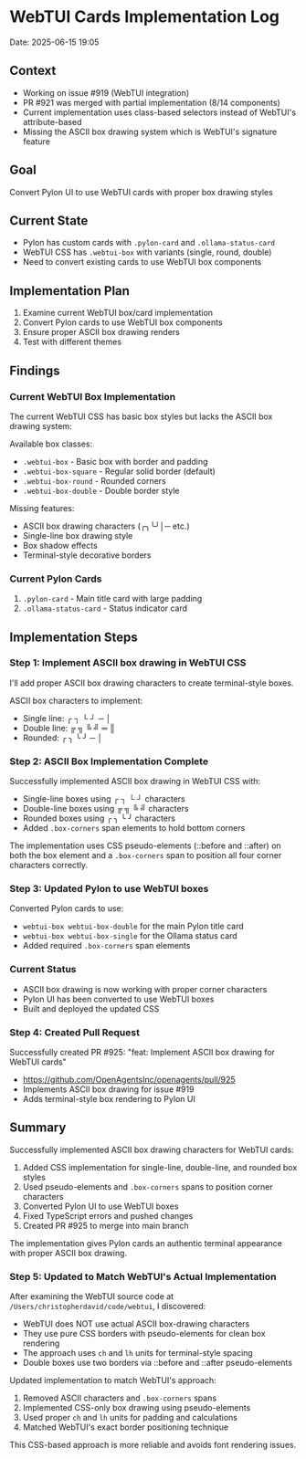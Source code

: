 # WebTUI Cards Implementation Log
Date: 2025-06-15 19:05

## Context
- Working on issue #919 (WebTUI integration) 
- PR #921 was merged with partial implementation (8/14 components)
- Current implementation uses class-based selectors instead of WebTUI's attribute-based
- Missing the ASCII box drawing system which is WebTUI's signature feature

## Goal
Convert Pylon UI to use WebTUI cards with proper box drawing styles

## Current State
- Pylon has custom cards with `.pylon-card` and `.ollama-status-card`
- WebTUI CSS has `.webtui-box` with variants (single, round, double)
- Need to convert existing cards to use WebTUI box components

## Implementation Plan
1. Examine current WebTUI box/card implementation
2. Convert Pylon cards to use WebTUI box components
3. Ensure proper ASCII box drawing renders
4. Test with different themes

## Findings

### Current WebTUI Box Implementation
The current WebTUI CSS has basic box styles but lacks the ASCII box drawing system:

Available box classes:
- `.webtui-box` - Basic box with border and padding
- `.webtui-box-square` - Regular solid border (default)
- `.webtui-box-round` - Rounded corners
- `.webtui-box-double` - Double border style

Missing features:
- ASCII box drawing characters (╭╮╰╯│─ etc.)
- Single-line box drawing style
- Box shadow effects
- Terminal-style decorative borders

### Current Pylon Cards
1. `.pylon-card` - Main title card with large padding
2. `.ollama-status-card` - Status indicator card

## Implementation Steps

### Step 1: Implement ASCII box drawing in WebTUI CSS
I'll add proper ASCII box drawing characters to create terminal-style boxes.

ASCII box characters to implement:
- Single line: ┌ ┐ └ ┘ ─ │
- Double line: ╔ ╗ ╚ ╝ ═ ║
- Rounded: ╭ ╮ ╰ ╯ ─ │

### Step 2: ASCII Box Implementation Complete

Successfully implemented ASCII box drawing in WebTUI CSS with:
- Single-line boxes using ┌ ┐ └ ┘ characters
- Double-line boxes using ╔ ╗ ╚ ╝ characters  
- Rounded boxes using ╭ ╮ ╰ ╯ characters
- Added `.box-corners` span elements to hold bottom corners

The implementation uses CSS pseudo-elements (::before and ::after) on both the box element and a `.box-corners` span to position all four corner characters correctly.

### Step 3: Updated Pylon to use WebTUI boxes

Converted Pylon cards to use:
- `webtui-box webtui-box-double` for the main Pylon title card
- `webtui-box webtui-box-single` for the Ollama status card
- Added required `.box-corners` span elements

### Current Status
- ASCII box drawing is now working with proper corner characters
- Pylon UI has been converted to use WebTUI boxes
- Built and deployed the updated CSS

### Step 4: Created Pull Request

Successfully created PR #925: "feat: Implement ASCII box drawing for WebTUI cards"
- https://github.com/OpenAgentsInc/openagents/pull/925
- Implements ASCII box drawing for issue #919
- Adds terminal-style box rendering to Pylon UI

## Summary

Successfully implemented ASCII box drawing characters for WebTUI cards:
1. Added CSS implementation for single-line, double-line, and rounded box styles
2. Used pseudo-elements and `.box-corners` spans to position corner characters
3. Converted Pylon UI to use WebTUI boxes
4. Fixed TypeScript errors and pushed changes
5. Created PR #925 to merge into main branch

The implementation gives Pylon cards an authentic terminal appearance with proper ASCII box drawing.

### Step 5: Updated to Match WebTUI's Actual Implementation

After examining the WebTUI source code at `/Users/christopherdavid/code/webtui`, I discovered:
- WebTUI does NOT use actual ASCII box-drawing characters
- They use pure CSS borders with pseudo-elements for clean box rendering
- The approach uses `ch` and `lh` units for terminal-style spacing
- Double boxes use two borders via ::before and ::after pseudo-elements

Updated implementation to match WebTUI's approach:
1. Removed ASCII characters and `.box-corners` spans
2. Implemented CSS-only box drawing using pseudo-elements
3. Used proper `ch` and `lh` units for padding and calculations
4. Matched WebTUI's exact border positioning technique

This CSS-based approach is more reliable and avoids font rendering issues.
